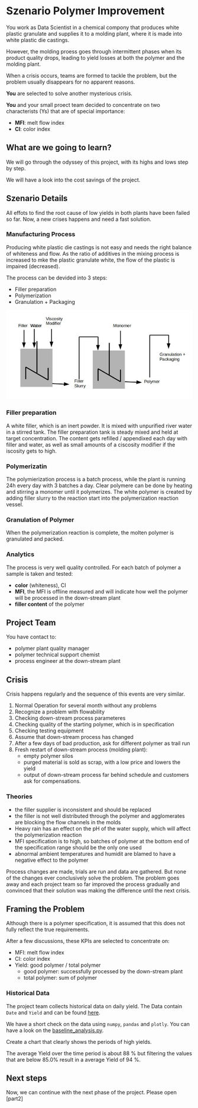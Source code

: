 
# Szenario Polymer Improvement

You work as Data Scientist in a chemical compony that produces white plastic granulate and supplies it to a molding plant, where it is made into white plastic die castings.

However, the molding proess goes through intermittent phases when its product quality drops, leading to yield losses at both the polymer and the molding plant.

When a crisis occurs, teams are formed to tackle the problem, but the problem usually disappears for no apparent reasons.

**You** are selected to solve another mysterious crisis. 

**You** and your small proect team decided to concentrate on two characterists (Ys) that are of special importance:

- **MFI**: melt flow index
- **CI**: color index


## What are we going to learn?

We will go through the odyssey of this project, with its highs and lows step by step.

We will have a look into the cost savings of the project.


## Szenario Details

All effots to find the root cause of low yields in both plants have been failed so far. Now, a new crises happens and need a fast solution.


### Manufacturing Process

Producing white plastic die castings is not easy and needs the right balance of whiteness and flow. As the ratio of additives in the mixing process is increased to mke the plastic granulate white, the flow of the plastic is impaired (decreased).

The process can be devided into 3 steps:

- Filler preparation
- Polymerization
- Granulation + Packaging

![process](./schema/manufacturing_process.jpg)

### Filler preparation

A white filler, which is an inert powder. It is mixed with unpurified river water in a stirred tank. 
The filler preparation tank is steady mixed and held at target concentration.
The content gets refilled / appendixed each day with filler and water, as well as small amounts of a ciscosity modifier if the iscosity gets to high.


### Polymerizatin

The polymierization process is a batch process, while the plant is running 24h every day with 3 batches a day.
Clear polymere can be done by heating and stirring a monomer until it polymerizes. The white polymer is created by adding filler slurry to the reaction start into the polymerization reaction vessel.


### Granulation of Polymer
When the polymerization reaction is complete, the molten polymer is granulated and packed.


### Analytics

The process is very well quality controlled. For each batch of polymer a sample is taken and tested:

- **color** (whiteness), CI
- **MFI**, the MFI is offline measured and will indicate how well the polymer will be processed in the down-stream plant
- **filler content** of the polymer


## Project Team

You have contact to:

- polymer plant quality manager
- polymer technical support chemist
- process engineer at the down-stream plant


## Crisis

Crisis happens regularly and the sequence of this events are very similar.


1. Normal Operation for several month without any problems
2. Recognize a problem with flowability
3. Checking down-stream process parameteres
4. Checking quality of the starting polymer, which is in specification
5. Checking testing equipment
6. Assume that down-stream process has changed
7. After a few days of bad production, ask for different polymer as trail run
8. Fresh restart of down-stream process (molding plant): 
    - empty polymer silos
    - purged material is sold as scrap, with a low price and lowers the yield
    - output of down-stream process far behind schedule and customers ask for compensations.

### Theories

- the filler supplier is inconsistent and should be replaced
- the filler is not well distributed through the polymer and agglomerates are blocking the flow channels in the molds
- Heavy rain has an effect on the pH of the water supply, which will affect the polymerization reaction
- MFI specification is to high, so batches of polymer at the bottom end of the specification range should be the only one used
- abnormal ambient temperatures and humidit are blamed to have a negative effect to the polymer

Process changes are made, trials are run and data are gathered. But none of the changes ever conclusively solve the problem. 
The problem goes away and each project team so far improved the process gradually and convinced that their solution was making the difference until the next crisis.


## Framing the Problem

Although there is a polymer specification, it is assumed that this does not fully reflect the true requirements.

After a few discussions, these KPIs are selected to concentrate on:

- MFI: melt flow index
- CI: color index
- Yield: good polymer / total polymer
    - good polymer: successfully processed by the down-stream plant
    - total polymer: sum of polymer

### Historical Data

The project team collects historical data on daily yield. 
The Data contain `Date` and `Yield` and can be found [here](./data/BaselineYieldData.csv).

We have a short check on the data using `numpy`, `pandas` and `plotly`. 
You can have a look on the [baseline_analysis.py](./source/baseline_analysis.py).

Create a chart that clearly shows the periods of high yields. 

The average Yield over the time period is about 88 % but filtering the values that are below 85.0% result in a average Yield of 94 %.

## Next steps

Now, we can continue with the next phase of the project.
Please open [part2]


